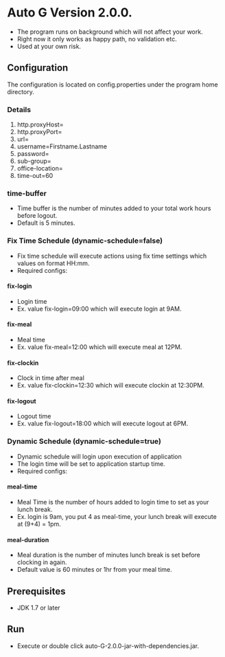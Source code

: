 # Auto G Version 2.0.0.
- The program runs on background which will not affect your work.
- Right now it only works as happy path, no validation etc.
- Used at your own risk.


## Configuration
The configuration is located on config.properties under the program home directory.

### Details
1.	http.proxyHost=<proxy host>
2.	http.proxyPort=<proxy port>
3.	url=<Site url>
4.	username=Firstname.Lastname
5.	password=<password>
6.	sub-group=<user sub group>
7.	office-location=<user office location>
8.	time-out=60

### time-buffer
- Time buffer is the number of minutes added to your total work hours before logout.
- Default is 5 minutes.

### Fix Time Schedule (dynamic-schedule=false)
- Fix time schedule will execute actions using fix time settings which values on format HH:mm.
- Required configs:

#### fix-login
- Login time
- Ex. value fix-login=09:00 which will execute login at 9AM.

#### fix-meal
- Meal time
- Ex. value fix-meal=12:00 which will execute meal at 12PM.

#### fix-clockin
- Clock in time after meal
- Ex. value fix-clockin=12:30 which will execute clockin at 12:30PM.

#### fix-logout
- Logout time
- Ex. value fix-logout=18:00 which will execute logout at 6PM.


### Dynamic Schedule (dynamic-schedule=true)
- Dynamic schedule will login upon execution of application
- The login time will be set to application startup time.
- Required configs:

#### meal-time
- Meal Time is the number of hours added to login time to set as your lunch break.
- Ex. login is 9am, you put 4 as meal-time, your lunch break will execute at (9+4) = 1pm.
#### meal-duration
- Meal duration is the number of minutes lunch break is set before clocking in again.
- Default value is 60 minutes or 1hr from your meal time.


## Prerequisites
- JDK 1.7 or later

## Run
- Execute or double click auto-G-2.0.0-jar-with-dependencies.jar.
